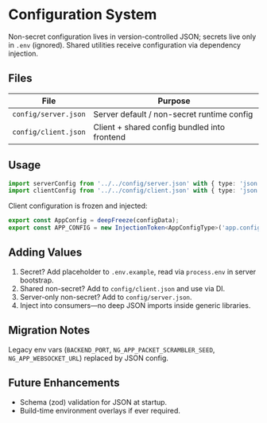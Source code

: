 # Configuration System

Non-secret configuration lives in version-controlled JSON; secrets live only in `.env` (ignored). Shared utilities receive configuration via dependency injection.

## Files
| File | Purpose |
|------|---------|
| `config/server.json` | Server default / non-secret runtime config |
| `config/client.json` | Client + shared config bundled into frontend |

## Usage
```ts
import serverConfig from '../../config/server.json' with { type: 'json' };
import clientConfig from '../../config/client.json' with { type: 'json' };
```

Client configuration is frozen and injected:
```ts
export const AppConfig = deepFreeze(configData);
export const APP_CONFIG = new InjectionToken<AppConfigType>('app.config');
```

## Adding Values
1. Secret? Add placeholder to `.env.example`, read via `process.env` in server bootstrap.
2. Shared non-secret? Add to `config/client.json` and use via DI.
3. Server-only non-secret? Add to `config/server.json`.
4. Inject into consumers—no deep JSON imports inside generic libraries.

## Migration Notes
Legacy env vars (`BACKEND_PORT`, `NG_APP_PACKET_SCRAMBLER_SEED`, `NG_APP_WEBSOCKET_URL`) replaced by JSON config.

## Future Enhancements
* Schema (zod) validation for JSON at startup.
* Build-time environment overlays if ever required.